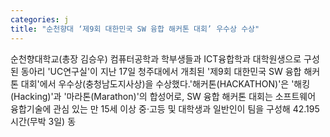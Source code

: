 ```yaml
---
categories: j
title: "순천향대 ‘제9회 대한민국 SW 융합 해커톤 대회’ 우수상 수상"
---
```

순천향대학교(총장 김승우) 컴퓨터공학과 학부생들과 ICT융합학과 대학원생으로 구성된 동아리 &#39;UC연구실&#39;이 지난 17일 청주대에서 개최된 &#39;제9회 대한민국 SW 융합 해커톤 대회&#39;에서 우수상(충청남도지사상)을 수상했다.&#39;해커톤(HACKATHON)&#39;은 &#39;해킹(Hacking)&#39;과 &#39;마라톤(Marathon)&#39;의 합성어로, SW 융합 해커톤 대회는 소프트웨어 융합기술에 관심 있는 만 15세 이상 중·고등 및 대학생과 일반인이 팀을 구성해 42.195시간(무박 3일) 동